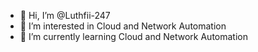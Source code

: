 - 👋 Hi, I’m @Luthfii-247
- 👀 I’m interested in Cloud and Network Automation
- 🌱 I’m currently learning Cloud and Network Automation


<!---
Luthfii-247/Luthfii-247 is a ✨ special ✨ repository because its `README.md` (this file) appears on your GitHub profile.
You can click the Preview link to take a look at your changes.
--->
